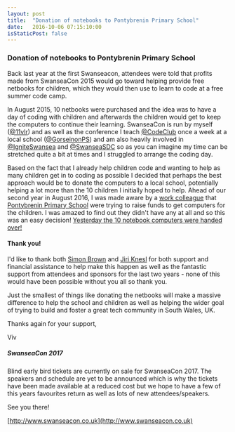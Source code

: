 ```yaml
---
layout: post
title:  "Donation of notebooks to Pontybrenin Primary School"
date:   2016-10-06 07:15:10:00
isStaticPost: false
---
```


### Donation of notebooks to Pontybrenin Primary School

Back last year at the first Swanseacon, attendees were told that profits made from SwanseaCon 2015 would go toward helping provide free netbooks for children, which they would then use to learn to code at a free summer code camp.

In August 2015, 10 netbooks were purchased and the idea was to have a day of coding with children and afterwards the children would get to keep the computers to continue their learning. SwanseaCon is run by myself ([@11vlr](http://www.twitter.com/11vlr)) and as well as the conference I teach [@CodeClub](http://www.twitter.com/CodeClub) once a week at a local school ([@GorseinonPS](http://www.twitter.com/GorseinonPS)) and am also heavily involved in [@IgniteSwansea](http://www.twitter.com/IgniteSwansea) and [@SwanseaSDC](http://www.twitter.com/SwanseaSDC) so as you can imagine my time can be stretched quite a bit at times and I struggled to arrange the coding day.

Based on the fact that I already help children code and wanting to help as many children get in to coding as possible I decided that perhaps the best approach would be to donate the computers to a local school, potentially helping a lot more than the 10 children I initially hoped to help. Ahead of our second year in August 2016, I was made aware by a [work colleague](http://twitter.com/MrMarkProbez) that [Pontybrenin Primary School](http://twitter.com/Pontybrenin) were trying to raise funds to get computers for the children. I was amazed to find out they didn't have any at all and so this was an easy decision! [Yesterday the 10 notebook computers were handed over!](https://twitter.com/11vlr/status/783660042671226882)

#### Thank you!
I'd like to thank both [Simon Brown](http://twitter.com/simonbrown) and [Jiri Knesl](http://twitter.com/jiriknesl) for both support and financial assistance to help make this happen as well as the fantastic support from attendees and sponsors for the last two years - none of this would have been possible without you all so thank you.

Just the smallest of things like donating the netbooks will make a massive difference to help the school and children as well as helping the wider goal of trying to build and foster a great tech community in South Wales, UK.

Thanks again for your support,

Viv


##### SwanseaCon 2017

Blind early bird tickets are currently on sale for SwanseaCon 2017. The speakers and schedule are yet to be announced which is why the tickets have been made available at a reduced cost but we hope to have a few of this years favourites return as well as lots of new attendees/speakers.

See you there!

[http://www.swanseacon.co.uk](http://www.swanseacon.co.uk)



